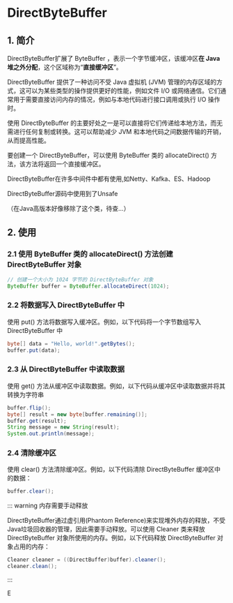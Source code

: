 # DirectByteBuffer

## 1. 简介

DirectByteBuffer扩展了 ByteBuffer ，表示一个字节缓冲区，该缓冲区**在 Java 堆之外分配**，这个区域称为“**直接缓冲区**”。

DirectByteBuffer 提供了一种访问不受 Java 虚拟机 (JVM) 管理的内存区域的方式，这可以为某些类型的操作提供更好的性能，例如文件 I/O 或网络通信。它们通常用于需要直接访问内存的情况，例如与本地代码进行接口调用或执行 I/O 操作时。

使用 DirectByteBuffer 的主要好处之一是可以直接将它们传递给本地方法，而无需进行任何复制或转换。这可以帮助减少 JVM 和本地代码之间数据传输的开销，从而提高性能。

要创建一个 DirectByteBuffer，可以使用 ByteBuffer 类的 allocateDirect() 方法，该方法将返回一个直接缓冲区。

DirectByteBuffer在许多中间件中都有使用,如Netty、Kafka、ES、Hadoop

DirectByteBuffer源码中使用到了Unsafe



（在Java高版本好像移除了这个类，待查...）

## 2. 使用

### 2.1 使用 ByteBuffer 类的 allocateDirect() 方法创建 DirectByteBuffer 对象

```java
// 创建一个大小为 1024 字节的 DirectByteBuffer 对象
ByteBuffer buffer = ByteBuffer.allocateDirect(1024);
```

### 2.2 将数据写入 DirectByteBuffer 中

使用 put() 方法将数据写入缓冲区。例如，以下代码将一个字节数组写入 DirectByteBuffer 中

```java
byte[] data = "Hello, world!".getBytes();
buffer.put(data);
```

### 2.3 从 DirectByteBuffer 中读取数据

使用 get() 方法从缓冲区中读取数据。例如，以下代码从缓冲区中读取数据并将其转换为字符串

```java
buffer.flip();
byte[] result = new byte[buffer.remaining()];
buffer.get(result);
String message = new String(result);
System.out.println(message);
```

### 2.4 清除缓冲区

使用 clear() 方法清除缓冲区。例如，以下代码清除 DirectByteBuffer 缓冲区中的数据：

```java
buffer.clear();
```

::: warning 内存需要手动释放

DirectByteBuffer通过虚引用(Phantom Reference)来实现堆外内存的释放，不受Java垃圾回收器的管理，因此需要手动释放。可以使用 Cleaner 类来释放 DirectByteBuffer 对象所使用的内存。例如，以下代码释放 DirectByteBuffer 对象占用的内存：

```java
Cleaner cleaner = ((DirectBuffer)buffer).cleaner();
cleaner.clean();
```

:::



E